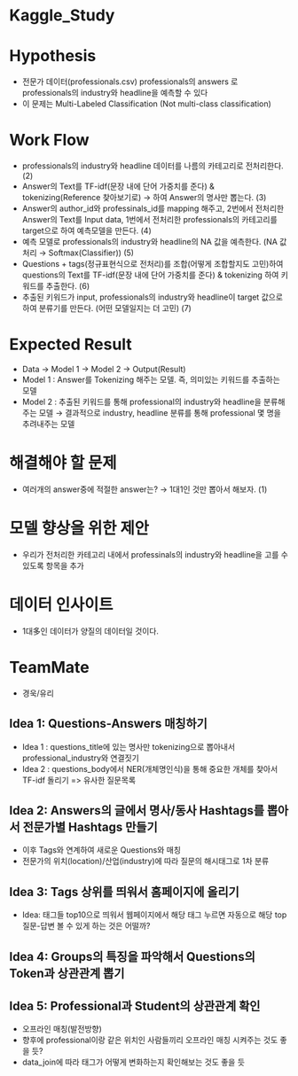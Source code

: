 # Kaggle_Study

# Hypothesis
- 전문가 데이터(professionals.csv) professionals의 answers 로 professionals의 industry와 headline을 예측할 수 있다
- 이 문제는 Multi-Labeled Classification (Not multi-class classification)

# Work Flow
- professionals의 industry와 headline 데이터를 나름의 카테고리로 전처리한다. (2)
- Answer의 Text를 TF-idf(문장 내에 단어 가중치를 준다) & tokenizing(Reference 찾아보기로) → 하여 Answer의 명사만 뽑는다. (3)
- Answer의 author_id와 professinals_id를 mapping 해주고, 2번에서 전처리한 Answer의 Text를 Input data, 1번에서 전처리한 professionals의 카테고리를 target으로 하여 예측모델을 만든다. (4)
- 예측 모델로 professionals의 industry와 headline의 NA 값을 예측한다. (NA 값 처리 → Softmax(Classifier)) (5)
- Questions + tags(정규표현식으로 전처리)를 조합(어떻게 조합할지도 고민)하여 questions의 Text를 TF-idf(문장 내에 단어 가중치를 준다) & tokenizing 하여 키워드를 추출한다. (6)
- 추출된 키워드가 input, professionals의 industry와 headline이 target 값으로 하여 분류기를 만든다. (어떤 모델일지는 더 고민) (7)

# Expected Result
- Data → Model 1 → Model 2 → Output(Result)
- Model 1 : Answer를 Tokenizing 해주는 모델. 즉, 의미있는 키워드를 추출하는 모델
- Model 2 : 추출된 키워드를 통해 professional의 industry와 headline을 분류해주는 모델 → 결과적으로 industry, headline 분류를 통해 professional 몇 명을 추려내주는 모델

# 해결해야 할 문제
- 여러개의 answer중에 적절한 answer는? → 1대1인 것만 뽑아서 해보자. (1)

# 모델 향상을 위한 제안
- 우리가 전처리한 카테고리 내에서 professinals의 industry와 headline을 고를 수 있도록 항목을 추가

# 데이터 인사이트
- 1대多인 데이터가 양질의 데이터일 것이다.

# TeamMate
- 경욱/유리


## Idea 1: Questions-Answers 매칭하기
- Idea 1 : questions_title에 있는 명사만 tokenizing으로 뽑아내서 professional_industry와 연결짓기
- Idea 2 : questions_body에서 NER(개체명인식)을 통해 중요한 개체를 찾아서 TF-idf 돌리기 => 유사한 질문목록 

## Idea 2: Answers의 글에서 명사/동사 Hashtags를 뽑아서 전문가별 Hashtags 만들기
- 이후 Tags와 연계하여 새로운 Questions와 매칭
- 전문가의 위치(location)/산업(industry)에 따라 질문의 해시태그로 1차 분류

## Idea 3: Tags 상위를 띄워서 홈페이지에 올리기
- Idea: 태그들 top10으로 띄워서 웹페이지에서 해당 태그 누르면 자동으로 해당 top 질문-답변 볼 수 있게 하는 것은 어떨까?

## Idea 4: Groups의 특징을 파악해서 Questions의 Token과 상관관계 뽑기

## Idea 5: Professional과 Student의 상관관계 확인
- 오프라인 매칭(발전방향)
- 향후에 professional이랑 같은 위치인 사람들끼리 오프라인 매칭 시켜주는 것도 좋을 듯?
- data_join에 따라 태그가 어떻게 변화하는지 확인해보는 것도 좋을 듯

